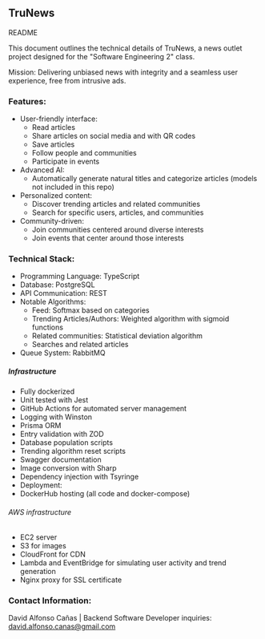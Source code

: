 ## TruNews
README

This document outlines the technical details of TruNews, a news outlet project designed for the "Software Engineering 2" class.

Mission: Delivering unbiased news with integrity and a seamless user experience, free from intrusive ads.

### Features:

- User-friendly interface:
    - Read articles
    - Share articles on social media and with QR codes
    - Save articles
    - Follow people and communities
    - Participate in events
- Advanced AI:
	- Automatically generate natural titles and categorize articles (models not included in this repo)
- Personalized content:
	- Discover trending articles and related communities
	- Search for specific users, articles, and communities
- Community-driven:
	- Join communities centered around diverse interests
	- Join events that center around those interests

### Technical Stack:

- Programming Language: TypeScript
- Database: PostgreSQL
- API Communication: REST
- Notable Algorithms:
	- Feed: Softmax based on categories
	- Trending Articles/Authors: Weighted algorithm with sigmoid functions
	- Related communities: Statistical deviation algorithm
	- Searches and related articles
- Queue System: RabbitMQ

##### Infrastructure
- Fully dockerized
- Unit tested with Jest
- GitHub Actions for automated server management
- Logging with Winston
- Prisma ORM
- Entry validation with ZOD
- Database population scripts
- Trending algorithm reset scripts
- Swagger documentation
- Image conversion with Sharp
- Dependency injection with Tsyringe
- Deployment:
- DockerHub hosting (all code and docker-compose)
###### AWS infrastructure
- EC2 server
- S3 for images
- CloudFront for CDN
- Lambda and EventBridge for simulating user activity and trend generation
- Nginx proxy for SSL certificate

### Contact Information:

David Alfonso Cañas | Backend Software Developer
inquiries: david.alfonso.canas@gmail.com